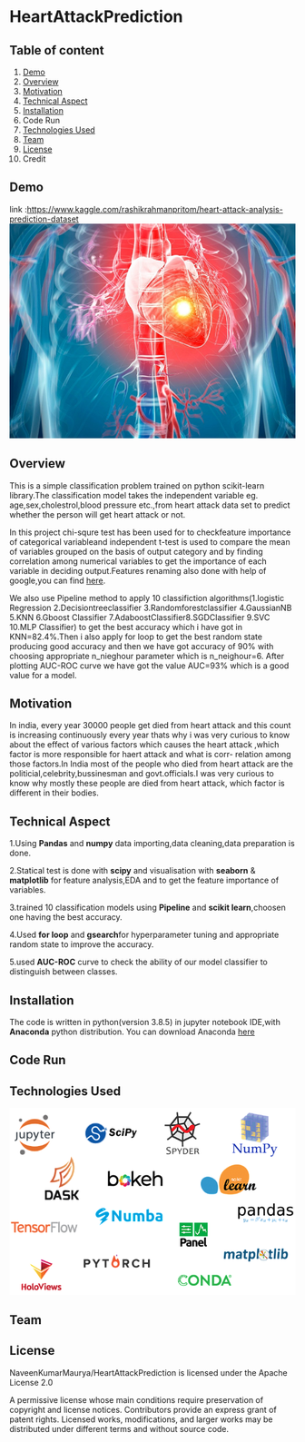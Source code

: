 # HeartAttackPrediction
## Table of content
1. [Demo](https://github.com/NaveenKumarMaurya/HeartAttackPrediction/blob/main/README.md#demo)
2. [Overview](https://github.com/NaveenKumarMaurya/HeartAttackPrediction/blob/main/README.md#overview)
3. [Motivation](https://github.com/NaveenKumarMaurya/HeartAttackPrediction/blob/main/README.md#motivation)
4. [Technical Aspect](https://github.com/NaveenKumarMaurya/HeartAttackPrediction/blob/main/README.md#technical-aspect)
5. [Installation](https://github.com/NaveenKumarMaurya/HeartAttackPrediction/blob/main/README.md#installation)
6. Code Run
7. [Technologies Used](https://github.com/NaveenKumarMaurya/HeartAttackPrediction/blob/main/README.md#technologies-used)
8. [Team](https://github.com/NaveenKumarMaurya/HeartAttackPrediction/blob/main/README.md#team)
9. [License](LICENSE)
10. Credit


## Demo
link :https://www.kaggle.com/rashikrahmanpritom/heart-attack-analysis-prediction-dataset
![](https://github.com/NaveenKumarMaurya/HeartAttackPrediction/blob/main/heart-attack-silent.jpg)

## Overview
This is a simple classification problem trained on python scikit-learn library.The classification model takes 
the independent variable eg. age,sex,cholestrol,blood pressure etc.,from heart attack data set to predict 
whether the person will get heart attack or not.

In this project chi-squre test has been used for to checkfeature importance of categorical variableand independent t-test is used to compare the mean of variables
grouped on the basis of output category and by finding correlation among numerical variables to get the 
importance of each variable in deciding output.Features renaming also done with help of google,you can find [here](https://archive.ics.uci.edu/ml/datasets/Heart+Disease/).

We also use Pipeline method to apply 10 classifiction algorithms(1.logistic Regression 2.Decisiontreeclassifier 
3.Randomforestclassifier 4.GaussianNB 5.KNN 6.Gboost Classifier 7.AdaboostClassifier8.SGDClassifier 9.SVC 10.MLP Classifier)
to get the best accuracy which i have got in KNN=82.4%.Then i also apply for loop to get the best random
state producing good accuracy and then we have got accuracy of 90% with choosing appropriate n_nieghour parameter which is n_neighour=6.
After plotting AUC-ROC curve we have got the value AUC=93% which is a good value for a model.

## Motivation
In india, every year 30000 people get died from heart attack and this count is increasing continuously every year
thats why i was very curious to know about the effect of various factors which causes the  heart attack ,which factor is more responsible for haert attack and what is corr- relation among  those factors.In India most of the people who died from heart attack are the politicial,celebrity,bussinesman  and govt.officials.I was very curious to know why 
mostly these people are died from heart attack, which factor is different in their bodies.

## Technical Aspect
1.Using **Pandas** and **numpy** data importing,data cleaning,data preparation  is done.

2.Statical test  is done with **scipy** and visualisation with **seaborn** & **matplotlib** for feature  analysis,EDA and to get the feature importance of variables.

3.trained 10 classification models using **Pipeline** and **scikit learn**,choosen one having the best accuracy.

4.Used **for loop** and **gsearch**for hyperparameter tuning and appropriate random state to improve the  accuracy.

5.used **AUC-ROC** curve to check the ability of our model classifier to distinguish between classes.

## Installation
The code is written in python(version 3.8.5) in jupyter notebook IDE,with **Anaconda**  python distribution. You can download Anaconda [here](https://www.anaconda.com/products/individual)

## Code Run


## Technologies Used
![](https://github.com/NaveenKumarMaurya/HeartAttackPrediction/blob/main/technology%20used.png)

## Team

## License
NaveenKumarMaurya/HeartAttackPrediction is licensed under the Apache License 2.0

A permissive license whose main conditions require preservation of copyright and license notices. Contributors provide an express grant of patent rights. Licensed works, modifications, and larger works may be distributed under different terms and without source code.
